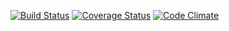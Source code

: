 [![Build Status](https://travis-ci.org/mmmpa/ar_tagging.svg)](https://travis-ci.org/mmmpa/ar_tagging)
[![Coverage Status](https://coveralls.io/repos/mmmpa/ar_tagging/badge.svg?branch=master)](https://coveralls.io/r/mmmpa/ar_tagging?branch=master)
[![Code Climate](https://codeclimate.com/github/mmmpa/ar_tagging/badges/gpa.svg)](https://codeclimate.com/github/mmmpa/ar_tagging)
